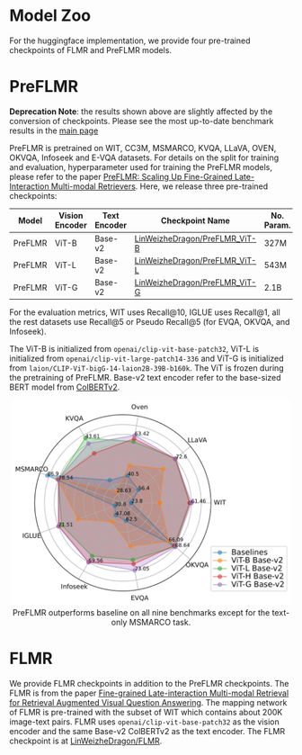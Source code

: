 # Model Zoo


For the huggingface implementation, we provide four pre-trained checkpoints of FLMR and PreFLMR models. 

# PreFLMR

**Deprecation Note**: the results shown above are slightly affected by the conversion of checkpoints. Please see the most up-to-date benchmark results in the [main page](README.md)

PreFLMR is pretrained on WIT, CC3M, MSMARCO, KVQA, LLaVA, OVEN, OKVQA, Infoseek and E-VQA datasets. For details on the split for training and evaluation, hyperparameter used for training the PreFLMR models, please refer to the paper [PreFLMR: Scaling Up Fine-Grained Late-Interaction Multi-modal Retrievers](https://arxiv.org/abs/2402.08327). Here, we release three pre-trained checkpoints:

| Model   | Vision Encoder | Text Encoder | Checkpoint Name   | No. Param. | WIT   | LLaVA  | OVEN  | KVQA  | IGLUE | Infoseek | E-VQA | OKVQA | MSMARCO |
|---------|----------------|--------------|-------------------------------------------------------------|-------|-------|--------|-------|-------|-------|----------|-------|--------|-------|
| PreFLMR | ViT-B          | Base-v2      | [LinWeizheDragon/PreFLMR_ViT-B](https://huggingface.co/LinWeizheDragon/PreFLMR_ViT-B) | 327M | 41.7  | 67.2   | 46.3  | 28.6  | 57.3  | 48.8 | 67.9 | 66.1 | 79.5 |
| PreFLMR | ViT-L          | Base-v2      | [LinWeizheDragon/PreFLMR_ViT-L](https://huggingface.co/LinWeizheDragon/PreFLMR_ViT-L) | 543M | 60.5  | 71.8   | 59.8  | 43.6  | 69.2  | 57.9 | 70.8 | 68.5 | 78.7 |
| PreFLMR | ViT-G          | Base-v2      | [LinWeizheDragon/PreFLMR_ViT-G](https://huggingface.co/LinWeizheDragon/PreFLMR_ViT-G) | 2.1B | 61.5  | 72.4   | 63.4  | 42.1  |71.5  | 59.6 | 73.1 | 68.6 | 78.6 |

For the evaluation metrics, WIT uses Recall@10, IGLUE uses Recall@1, all the rest datasets use Recall@5 or Pseudo Recall@5 (for EVQA, OKVQA, and Infoseek). 


The ViT-B is initialized from `openai/clip-vit-base-patch32`, ViT-L is initialized from `openai/clip-vit-large-patch14-336` and ViT-G is initialized from `laion/CLIP-ViT-bigG-14-laion2B-39B-b160k`. The ViT is frozen during the pretraining of PreFLMR. Base-v2 text encoder refer to the base-sized BERT model from [ColBERTv2](https://github.com/stanford-futuredata/ColBERT). 

<p align="center">
  <img src="./radar_plot.jpg" width="500px"> <br>
  PreFLMR outperforms baseline on all nine benchmarks except for the text-only MSMARCO task.
</p>

# FLMR

We provide FLMR checkpoints in addition to the PreFLMR checkpoints. The FLMR is from the paper [Fine-grained Late-interaction Multi-modal Retrieval for Retrieval Augmented Visual Question Answering](https://arxiv.org/abs/2309.17133). The mapping network of FLMR is pre-trained with the subset of WIT which contains about 200K image-text pairs. FLMR uses `openai/clip-vit-base-patch32` as the vision encoder and the same Base-v2 ColBERTv2 as the text encoder. The FLMR checkpoint is at [LinWeizheDragon/FLMR](https://huggingface.co/LinWeizheDragon/FLMR).
